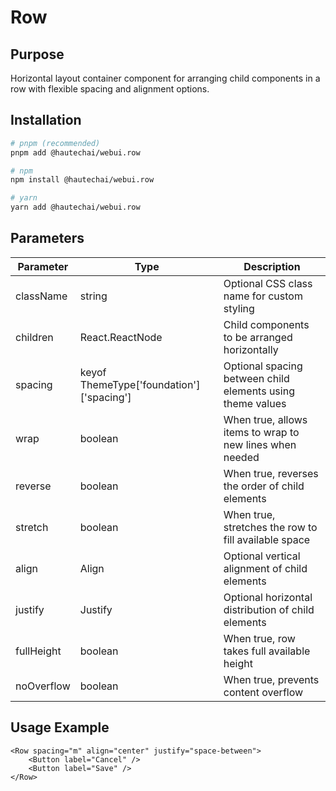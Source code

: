 # Row

## Purpose

Horizontal layout container component for arranging child components in a row with flexible spacing and alignment options.

## Installation

```bash
# pnpm (recommended)
pnpm add @hautechai/webui.row

# npm
npm install @hautechai/webui.row

# yarn
yarn add @hautechai/webui.row
```

## Parameters

| Parameter  | Type                                     | Description                                                |
| ---------- | ---------------------------------------- | ---------------------------------------------------------- |
| className  | string                                   | Optional CSS class name for custom styling                 |
| children   | React.ReactNode                          | Child components to be arranged horizontally               |
| spacing    | keyof ThemeType['foundation']['spacing'] | Optional spacing between child elements using theme values |
| wrap       | boolean                                  | When true, allows items to wrap to new lines when needed   |
| reverse    | boolean                                  | When true, reverses the order of child elements            |
| stretch    | boolean                                  | When true, stretches the row to fill available space       |
| align      | Align                                    | Optional vertical alignment of child elements              |
| justify    | Justify                                  | Optional horizontal distribution of child elements         |
| fullHeight | boolean                                  | When true, row takes full available height                 |
| noOverflow | boolean                                  | When true, prevents content overflow                       |

## Usage Example

```tsx
<Row spacing="m" align="center" justify="space-between">
    <Button label="Cancel" />
    <Button label="Save" />
</Row>
```
